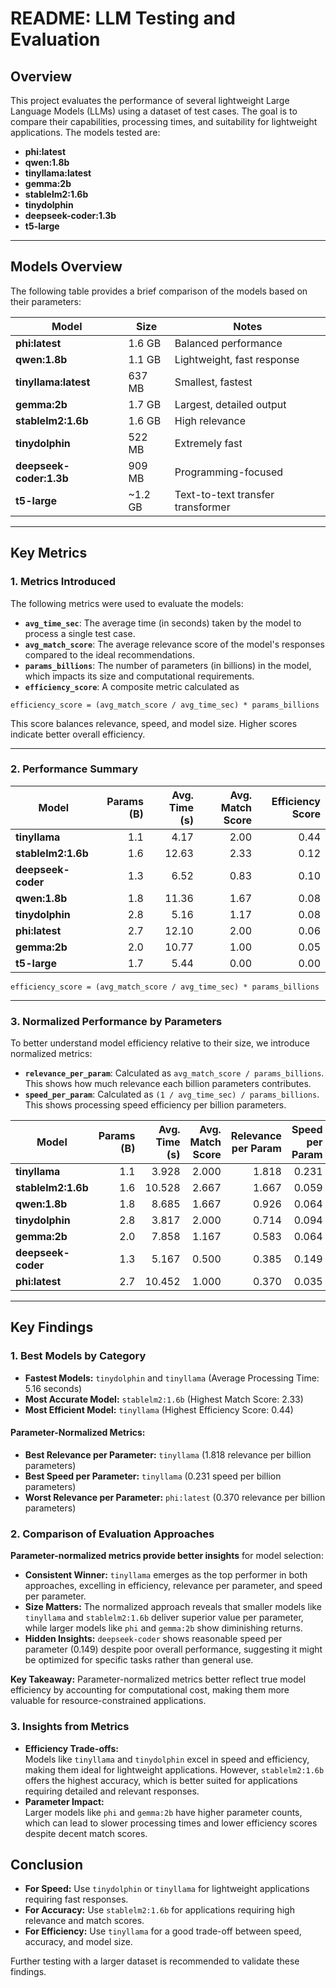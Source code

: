 # README: LLM Testing and Evaluation    
 
## Overview
 
This project evaluates the performance of several lightweight Large Language Models (LLMs) using a dataset of test cases. The goal is to compare their capabilities, processing times, and suitability for lightweight applications. The models tested are:

- **phi:latest**   
- **qwen:1.8b**  
- **tinyllama:latest**  
- **gemma:2b**  
- **stablelm2:1.6b**  
- **tinydolphin**  
- **deepseek-coder:1.3b**
- **t5-large**

---

## Models Overview

The following table provides a brief comparison of the models based on their parameters:

| **Model**         | **Size**  | **Notes**                  |
|--------------------|-----------|----------------------------|
| **phi:latest**     | 1.6 GB    | Balanced performance       |
| **qwen:1.8b**      | 1.1 GB    | Lightweight, fast response |
| **tinyllama:latest** | 637 MB  | Smallest, fastest          |
| **gemma:2b**       | 1.7 GB    | Largest, detailed output   |
| **stablelm2:1.6b** | 1.6 GB    | High relevance             |
| **tinydolphin**    | 522 MB    | Extremely fast             |
| **deepseek-coder:1.3b** | 909 MB | Programming-focused        |
| **t5-large**       | ~1.2 GB   | Text-to-text transfer transformer |

---

## Key Metrics

### 1. **Metrics Introduced**
The following metrics were used to evaluate the models:

- **`avg_time_sec`**: The average time (in seconds) taken by the model to process a single test case.
- **`avg_match_score`**: The average relevance score of the model's responses compared to the ideal recommendations.
- **`params_billions`**: The number of parameters (in billions) in the model, which impacts its size and computational requirements.
- **`efficiency_score`**: A composite metric calculated as

```
efficiency_score = (avg_match_score / avg_time_sec) * params_billions
```

This score balances relevance, speed, and model size. Higher scores indicate better overall efficiency.

---

### 2. **Performance Summary**
| **Model**         | **Params (B)** | **Avg. Time (s)** | **Avg. Match Score** | **Efficiency Score** |
|--------------------|---------------:|------------------:|---------------------:|---------------------:|
| **tinyllama**      | 1.1            | 4.17              | 2.00                | 0.44                |
| **stablelm2:1.6b** | 1.6            | 12.63             | 2.33                | 0.12                |
| **deepseek-coder** | 1.3            | 6.52              | 0.83                | 0.10                |
| **qwen:1.8b**      | 1.8            | 11.36             | 1.67                | 0.08                |
| **tinydolphin**    | 2.8            | 5.16              | 1.17                | 0.08                |
| **phi:latest**     | 2.7            | 12.10             | 2.00                | 0.06                |
| **gemma:2b**       | 2.0            | 10.77             | 1.00                | 0.05                |
| **t5-large**       | 1.7            | 5.44              | 0.00                | 0.00                |


```
efficiency_score = (avg_match_score / avg_time_sec) * params_billions
```

---

### 3. **Normalized Performance by Parameters**
To better understand model efficiency relative to their size, we introduce normalized metrics:

- **`relevance_per_param`**: Calculated as `avg_match_score / params_billions`. This shows how much relevance each billion parameters contributes.
- **`speed_per_param`**: Calculated as `(1 / avg_time_sec) / params_billions`. This shows processing speed efficiency per billion parameters.

| **Model**         | **Params (B)** | **Avg. Time (s)** | **Avg. Match Score** | **Relevance per Param** | **Speed per Param** |
|--------------------|---------------:|------------------:|---------------------:|------------------------:|--------------------:|
| **tinyllama**      | 1.1            | 3.928             | 2.000               | 1.818                  | 0.231              |
| **stablelm2:1.6b** | 1.6            | 10.528            | 2.667               | 1.667                  | 0.059              |
| **qwen:1.8b**      | 1.8            | 8.685             | 1.667               | 0.926                  | 0.064              |
| **tinydolphin**    | 2.8            | 3.817             | 2.000               | 0.714                  | 0.094              |
| **gemma:2b**       | 2.0            | 7.858             | 1.167               | 0.583                  | 0.064              |
| **deepseek-coder** | 1.3            | 5.167             | 0.500               | 0.385                  | 0.149              |
| **phi:latest**     | 2.7            | 10.452            | 1.000               | 0.370                  | 0.035              |

---

## Key Findings

### 1. **Best Models by Category**
- **Fastest Models:** `tinydolphin` and `tinyllama` (Average Processing Time: 5.16 seconds)
- **Most Accurate Model:** `stablelm2:1.6b` (Highest Match Score: 2.33)
- **Most Efficient Model:** `tinyllama` (Highest Efficiency Score: 0.44)

#### Parameter-Normalized Metrics:
- **Best Relevance per Parameter:** `tinyllama` (1.818 relevance per billion parameters)
- **Best Speed per Parameter:** `tinyllama` (0.231 speed per billion parameters)
- **Worst Relevance per Parameter:** `phi:latest` (0.370 relevance per billion parameters)

### 2. **Comparison of Evaluation Approaches**

**Parameter-normalized metrics provide better insights** for model selection:

- **Consistent Winner:** `tinyllama` emerges as the top performer in both approaches, excelling in efficiency, relevance per parameter, and speed per parameter.
- **Size Matters:** The normalized approach reveals that smaller models like `tinyllama` and `stablelm2:1.6b` deliver superior value per parameter, while larger models like `phi` and `gemma:2b` show diminishing returns.
- **Hidden Insights:** `deepseek-coder` shows reasonable speed per parameter (0.149) despite poor overall performance, suggesting it might be optimized for specific tasks rather than general use.

**Key Takeaway:** Parameter-normalized metrics better reflect true model efficiency by accounting for computational cost, making them more valuable for resource-constrained applications.

### 3. **Insights from Metrics**
- **Efficiency Trade-offs:**  
Models like `tinyllama` and `tinydolphin` excel in speed and efficiency, making them ideal for lightweight applications. However, `stablelm2:1.6b` offers the highest accuracy, which is better suited for applications requiring detailed and relevant responses.
- **Parameter Impact:**  
Larger models like `phi` and `gemma:2b` have higher parameter counts, which can lead to slower processing times and lower efficiency scores despite decent match scores.


## Conclusion

- **For Speed:** Use `tinydolphin` or `tinyllama` for lightweight applications requiring fast responses.
- **For Accuracy:** Use `stablelm2:1.6b` for applications requiring high relevance and match scores.
- **For Efficiency:** Use `tinyllama` for a good trade-off between speed, accuracy, and model size.

Further testing with a larger dataset is recommended to validate these findings.
